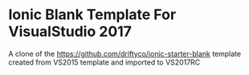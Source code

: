 # Ionic Blank Template For VisualStudio 2017

A clone of the https://github.com/driftyco/ionic-starter-blank template created from VS2015 template and imported to VS2017RC
